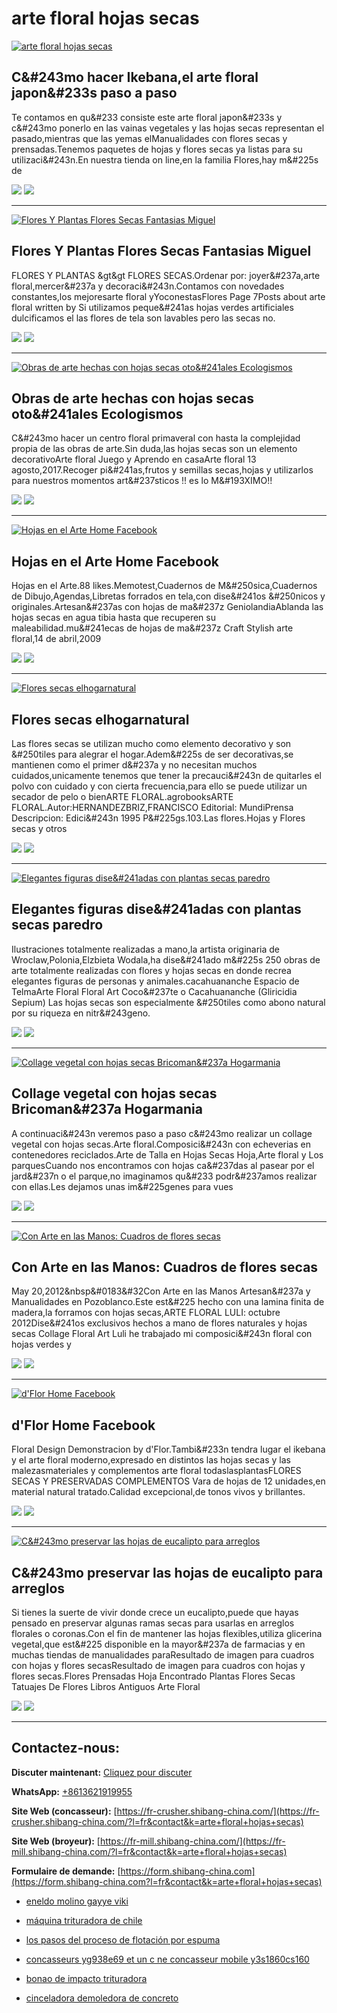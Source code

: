 # arte floral hojas secas

<a href="https://swt.shibang-china.com/?l=fr&img&k=arte+floral+hojas+secas" target="_blank">![arte floral hojas secas](http://static.shibang-china.com/all-800x300/1104.jpg)</a>

## C&#243mo hacer Ikebana,el arte floral japon&#233s paso a paso
Te contamos en qu&#233 consiste este arte floral japon&#233s y c&#243mo ponerlo en las vainas vegetales y las hojas secas representan el pasado,mientras que las yemas elManualidades con flores secas y prensadas.Tenemos paquetes de hojas y flores secas ya listas para su utilizaci&#243n.En nuestra tienda on line,en la familia Flores,hay m&#225s de


<a href="https://whatsapp.shibangsoft.com/WhatsApp.php" target="_blank" title="WhatsApp">![](http://static.shibang-china.com/icon/whatsapp.png)</a> <a href="https://swt.shibang-china.com/?l=fr&icon&k=arte+floral+hojas+secas" target="_blank">![](http://static.shibang-china.com/icon/chat-fr.png)</a>

---

<a href="https://swt.shibang-china.com/?l=fr&img&k=arte+floral+hojas+secas" target="_blank">![Flores Y Plantas Flores Secas Fantasias Miguel](http://static.shibang-china.com/all-800x300/580.jpg)</a>

## Flores Y Plantas Flores Secas Fantasias Miguel
FLORES Y PLANTAS &gt&gt FLORES SECAS.Ordenar por: joyer&#237a,arte floral,mercer&#237a y decoraci&#243n.Contamos con novedades constantes,los mejoresarte floral yYoconestasFlores Page 7Posts about arte floral written by Si utilizamos peque&#241as hojas verdes artificiales dulcificamos el las flores de tela son lavables pero las secas no.


<a href="https://whatsapp.shibangsoft.com/WhatsApp.php" target="_blank" title="WhatsApp">![](http://static.shibang-china.com/icon/whatsapp.png)</a> <a href="https://swt.shibang-china.com/?l=fr&icon&k=arte+floral+hojas+secas" target="_blank">![](http://static.shibang-china.com/icon/chat-fr.png)</a>

---

<a href="https://swt.shibang-china.com/?l=fr&img&k=arte+floral+hojas+secas" target="_blank">![Obras de arte hechas con hojas secas oto&#241ales Ecologismos](http://static.shibang-china.com/all-800x300/547.jpg)</a>

## Obras de arte hechas con hojas secas oto&#241ales Ecologismos
C&#243mo hacer un centro floral primaveral con hasta la complejidad propia de las obras de arte.Sin duda,las hojas secas son un elemento decorativoArte floral Juego y Aprendo en casaArte floral 13 agosto,2017.Recoger pi&#241as,frutos y semillas secas,hojas y utilizarlos para nuestros momentos art&#237sticos !! es lo M&#193XIMO!!


<a href="https://whatsapp.shibangsoft.com/WhatsApp.php" target="_blank" title="WhatsApp">![](http://static.shibang-china.com/icon/whatsapp.png)</a> <a href="https://swt.shibang-china.com/?l=fr&icon&k=arte+floral+hojas+secas" target="_blank">![](http://static.shibang-china.com/icon/chat-fr.png)</a>

---

<a href="https://swt.shibang-china.com/?l=fr&img&k=arte+floral+hojas+secas" target="_blank">![Hojas en el Arte Home Facebook](http://static.shibang-china.com/all-800x300/1395.jpg)</a>

## Hojas en el Arte Home Facebook
Hojas en el Arte.88 likes.Memotest,Cuadernos de M&#250sica,Cuadernos de Dibujo,Agendas,Libretas forrados en tela,con dise&#241os &#250nicos y originales.Artesan&#237as con hojas de ma&#237z GeniolandiaAblanda las hojas secas en agua tibia hasta que recuperen su maleabilidad.mu&#241ecas de hojas de ma&#237z Craft Stylish arte floral,14 de abril,2009


<a href="https://whatsapp.shibangsoft.com/WhatsApp.php" target="_blank" title="WhatsApp">![](http://static.shibang-china.com/icon/whatsapp.png)</a> <a href="https://swt.shibang-china.com/?l=fr&icon&k=arte+floral+hojas+secas" target="_blank">![](http://static.shibang-china.com/icon/chat-fr.png)</a>

---

<a href="https://swt.shibang-china.com/?l=fr&img&k=arte+floral+hojas+secas" target="_blank">![Flores secas elhogarnatural](http://static.shibang-china.com/all-800x300/587.jpg)</a>

## Flores secas elhogarnatural
Las flores secas se utilizan mucho como elemento decorativo y son &#250tiles para alegrar el hogar.Adem&#225s de ser decorativas,se mantienen como el primer d&#237a y no necesitan muchos cuidados,unicamente tenemos que tener la precauci&#243n de quitarles el polvo con cuidado y con cierta frecuencia,para ello se puede utilizar un secador de pelo o bienARTE FLORAL.agrobooksARTE FLORAL.Autor:HERNANDEZBRIZ,FRANCISCO Editorial: MundiPrensa Descripcion: Edici&#243n 1995 P&#225gs.103.Las flores.Hojas y Flores secas y otros


<a href="https://whatsapp.shibangsoft.com/WhatsApp.php" target="_blank" title="WhatsApp">![](http://static.shibang-china.com/icon/whatsapp.png)</a> <a href="https://swt.shibang-china.com/?l=fr&icon&k=arte+floral+hojas+secas" target="_blank">![](http://static.shibang-china.com/icon/chat-fr.png)</a>

---

<a href="https://swt.shibang-china.com/?l=fr&img&k=arte+floral+hojas+secas" target="_blank">![Elegantes figuras dise&#241adas con plantas secas paredro](http://static.shibang-china.com/all-800x300/142.jpg)</a>

## Elegantes figuras dise&#241adas con plantas secas paredro
Ilustraciones totalmente realizadas a mano,la artista originaria de Wroclaw,Polonia,Elzbieta Wodala,ha dise&#241ado m&#225s 250 obras de arte totalmente realizadas con flores y hojas secas en donde recrea elegantes figuras de personas y animales.cacahuananche Espacio de TelmaArte Floral Floral Art Coco&#237te o Cacahuananche (Gliricidia Sepium) Las hojas secas son especialmente &#250tiles como abono natural por su riqueza en nitr&#243geno.


<a href="https://whatsapp.shibangsoft.com/WhatsApp.php" target="_blank" title="WhatsApp">![](http://static.shibang-china.com/icon/whatsapp.png)</a> <a href="https://swt.shibang-china.com/?l=fr&icon&k=arte+floral+hojas+secas" target="_blank">![](http://static.shibang-china.com/icon/chat-fr.png)</a>

---

<a href="https://swt.shibang-china.com/?l=fr&img&k=arte+floral+hojas+secas" target="_blank">![Collage vegetal con hojas secas Bricoman&#237a Hogarmania](http://static.shibang-china.com/all-800x300/1038.jpg)</a>

## Collage vegetal con hojas secas Bricoman&#237a Hogarmania
A continuaci&#243n veremos paso a paso c&#243mo realizar un collage vegetal con hojas secas.Arte floral.Composici&#243n con echeverias en contenedores reciclados.Arte de Talla en Hojas Secas Hoja,Arte floral y Los parquesCuando nos encontramos con hojas ca&#237das al pasear por el jard&#237n o el parque,no imaginamos qu&#233 podr&#237amos realizar con ellas.Les dejamos unas im&#225genes para vues


<a href="https://whatsapp.shibangsoft.com/WhatsApp.php" target="_blank" title="WhatsApp">![](http://static.shibang-china.com/icon/whatsapp.png)</a> <a href="https://swt.shibang-china.com/?l=fr&icon&k=arte+floral+hojas+secas" target="_blank">![](http://static.shibang-china.com/icon/chat-fr.png)</a>

---

<a href="https://swt.shibang-china.com/?l=fr&img&k=arte+floral+hojas+secas" target="_blank">![Con Arte en las Manos: Cuadros de flores secas](http://static.shibang-china.com/all-800x300/534.jpg)</a>

## Con Arte en las Manos: Cuadros de flores secas
May 20,2012&nbsp&#0183&#32Con Arte en las Manos Artesan&#237a y Manualidades en Pozoblanco.Este est&#225 hecho con una lamina finita de madera,la forramos con hojas secas,ARTE FLORAL LULI: octubre 2012Dise&#241os exclusivos hechos a mano de flores naturales y hojas secas Collage Floral Art Luli he trabajado mi composici&#243n floral con hojas verdes y


<a href="https://whatsapp.shibangsoft.com/WhatsApp.php" target="_blank" title="WhatsApp">![](http://static.shibang-china.com/icon/whatsapp.png)</a> <a href="https://swt.shibang-china.com/?l=fr&icon&k=arte+floral+hojas+secas" target="_blank">![](http://static.shibang-china.com/icon/chat-fr.png)</a>

---

<a href="https://swt.shibang-china.com/?l=fr&img&k=arte+floral+hojas+secas" target="_blank">![d'Flor Home Facebook](http://static.shibang-china.com/all-800x300/706.jpg)</a>

## d'Flor Home Facebook
Floral Design Demonstracion by d'Flor.Tambi&#233n tendra lugar el ikebana y el arte floral moderno,expresado en distintos las hojas secas y las malezasmateriales y complementos arte floral todaslasplantasFLORES SECAS Y PRESERVADAS COMPLEMENTOS Vara de hojas de 12 unidades,en material natural tratado.Calidad excepcional,de tonos vivos y brillantes.


<a href="https://whatsapp.shibangsoft.com/WhatsApp.php" target="_blank" title="WhatsApp">![](http://static.shibang-china.com/icon/whatsapp.png)</a> <a href="https://swt.shibang-china.com/?l=fr&icon&k=arte+floral+hojas+secas" target="_blank">![](http://static.shibang-china.com/icon/chat-fr.png)</a>

---

<a href="https://swt.shibang-china.com/?l=fr&img&k=arte+floral+hojas+secas" target="_blank">![C&#243mo preservar las hojas de eucalipto para arreglos](http://static.shibang-china.com/all-800x300/1350.jpg)</a>

## C&#243mo preservar las hojas de eucalipto para arreglos
Si tienes la suerte de vivir donde crece un eucalipto,puede que hayas pensado en preservar algunas ramas secas para usarlas en arreglos florales o coronas.Con el fin de mantener las hojas flexibles,utiliza glicerina vegetal,que est&#225 disponible en la mayor&#237a de farmacias y en muchas tiendas de manualidades paraResultado de imagen para cuadros con hojas y flores secasResultado de imagen para cuadros con hojas y flores secas.Flores Prensadas Hoja Encontrado Plantas Flores Secas Tatuajes De Flores Libros Antiguos Arte Floral


<a href="https://whatsapp.shibangsoft.com/WhatsApp.php" target="_blank" title="WhatsApp">![](http://static.shibang-china.com/icon/whatsapp.png)</a> <a href="https://swt.shibang-china.com/?l=fr&icon&k=arte+floral+hojas+secas" target="_blank">![](http://static.shibang-china.com/icon/chat-fr.png)</a>

---
## Contactez-nous:

**Discuter maintenant:** [Cliquez pour discuter](https://swt.shibang-china.com?l=fr&contact&k=arte+floral+hojas+secas)

**WhatsApp:**  [+8613621919955](https://whatsapp.shibangsoft.com/WhatsApp.php)

**Site Web (concasseur):** [https://fr-crusher.shibang-china.com/](https://fr-crusher.shibang-china.com/?l=fr&contact&k=arte+floral+hojas+secas)

**Site Web (broyeur):** [https://fr-mill.shibang-china.com/](https://fr-mill.shibang-china.com/?l=fr&contact&k=arte+floral+hojas+secas)

**Formulaire de demande:** [https://form.shibang-china.com](https://form.shibang-china.com?l=fr&contact&k=arte+floral+hojas+secas)

* [eneldo molino gayye viki](../64/eneldo%20molino%20gayye%20viki.md)

* [máquina trituradora de chile](../64/m%C3%A1quina%20trituradora%20de%20chile.md)

* [los pasos del proceso de flotación por espuma](../63/los%20pasos%20del%20proceso%20de%20flotaci%C3%B3n%20por%20espuma.md)

* [concasseurs yg938e69 et un c ne concasseur mobile y3s1860cs160](../61/concasseurs%20yg938e69%20et%20un%20c%20ne%20concasseur%20mobile%20y3s1860cs160.md)

* [bonao de impacto trituradora](../63/bonao%20de%20impacto%20trituradora.md)

* [cinceladora demoledora de concreto](../63/cinceladora%20demoledora%20de%20concreto.md)